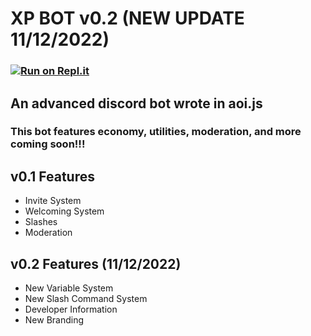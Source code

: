 # XP BOT v0.2 (NEW UPDATE 11/12/2022)
### [![Run on Repl.it](https://repl.it/badge/github/Zapp-Development/xp-bot/tree/main)](https://repl.it/github/Zapp-Development/xp-bot/tree/main)
## An advanced discord bot wrote in aoi.js

### This bot features economy, utilities, moderation, and more coming soon!!!

## v0.1 Features 

- Invite System 
- Welcoming System 
- Slashes 
- Moderation 

## v0.2 Features (11/12/2022)
- New Variable System 
- New Slash Command System 
- Developer Information 
- New Branding 
